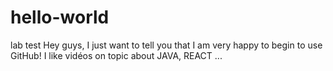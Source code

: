 # hello-world
lab test
Hey guys,
I just want to tell you that I am very happy to begin to use GitHub!
I like vidéos on topic about JAVA, REACT ... 
